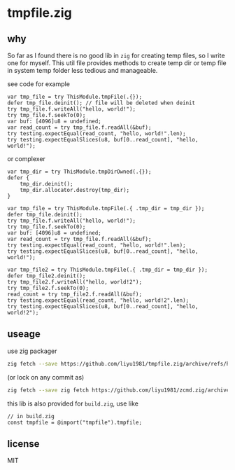 # tmpfile.zig

## why

So far as I found there is no good lib in `zig` for creating temp files, so I write one for myself. This util file provides methods to create temp dir or temp file in system temp folder less tedious and manageable.

see code for example

```zig
var tmp_file = try ThisModule.tmpFile(.{});
defer tmp_file.deinit(); // file will be deleted when deinit
try tmp_file.f.writeAll("hello, world!");
try tmp_file.f.seekTo(0);
var buf: [4096]u8 = undefined;
var read_count = try tmp_file.f.readAll(&buf);
try testing.expectEqual(read_count, "hello, world!".len);
try testing.expectEqualSlices(u8, buf[0..read_count], "hello, world!");
```

or complexer

```zig
var tmp_dir = try ThisModule.tmpDirOwned(.{});
defer {
    tmp_dir.deinit();
    tmp_dir.allocator.destroy(tmp_dir);
}

var tmp_file = try ThisModule.tmpFile(.{ .tmp_dir = tmp_dir });
defer tmp_file.deinit();
try tmp_file.f.writeAll("hello, world!");
try tmp_file.f.seekTo(0);
var buf: [4096]u8 = undefined;
var read_count = try tmp_file.f.readAll(&buf);
try testing.expectEqual(read_count, "hello, world!".len);
try testing.expectEqualSlices(u8, buf[0..read_count], "hello, world!");

var tmp_file2 = try ThisModule.tmpFile(.{ .tmp_dir = tmp_dir });
defer tmp_file2.deinit();
try tmp_file2.f.writeAll("hello, world!2");
try tmp_file2.f.seekTo(0);
read_count = try tmp_file2.f.readAll(&buf);
try testing.expectEqual(read_count, "hello, world!2".len);
try testing.expectEqualSlices(u8, buf[0..read_count], "hello, world!2");
```

## useage

use zig packager

```bash
zig fetch --save https://github.com/liyu1981/tmpfile.zig/archive/refs/heads/master.tar.gz
```

(or lock on any commit as)
```bash
zig fetch --save zig fetch https://github.com/liyu1981/zcmd.zig/archive/<commit hash>.tar.gz
```

this lib is also provided for `build.zig`, use like

```zig
// in build.zig
const tmpfile = @import("tmpfile").tmpfile;
```

## license

MIT
